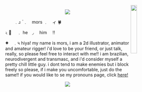 
<div>
  <img align="right" width="20%" src="https://file.garden/ZwCpeSoEK1ZwoQvU/toto%20pagedoll.png">
</div>


<p align="center">
    <img src="https://file.garden/ZwCpeSoEK1ZwoQvU/AGGGGGHHHHH">
</p>

  　　﹒೨  ۫ ﹒　mors ﹒　ィ 🍀 

২ 🍵   　﹒ he　◞  　him　   !!

✦　﹒५  hiya! my name is mors, i am a 2d illustrator, animator and amateur rigger! i'd love to be your friend, or just talk, really, so please feel free to interact with me!! i am brazilian, neurodivergent and transmasc, and i'd consider myself a pretty chill little guy. i dont tend to make enemies but i block freely so please, if i make you uncomfortable, just do the same!! if you would like to se my pronouns page, click [here!](https://en.pronouns.page/@morscod3) 

<p align="center">
    <img src="https://file.garden/ZwCpeSoEK1ZwoQvU/fuc">
</p>

